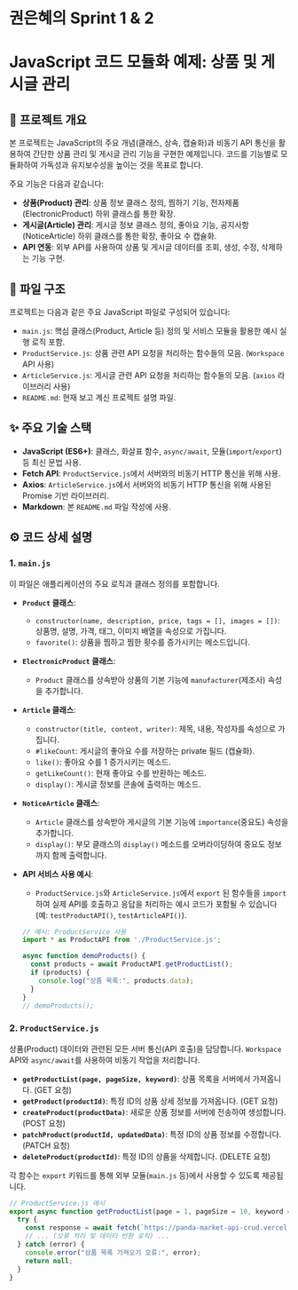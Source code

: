 # 권은혜의 Sprint 1 & 2

# JavaScript 코드 모듈화 예제: 상품 및 게시글 관리

## 📝 프로젝트 개요

본 프로젝트는 JavaScript의 주요 개념(클래스, 상속, 캡슐화)과 비동기 API 통신을 활용하여 간단한 상품 관리 및 게시글 관리 기능을 구현한 예제입니다. 코드를 기능별로 모듈화하여 가독성과 유지보수성을 높이는 것을 목표로 합니다.

주요 기능은 다음과 같습니다:
* **상품(Product) 관리**: 상품 정보 클래스 정의, 찜하기 기능, 전자제품(ElectronicProduct) 하위 클래스를 통한 확장.
* **게시글(Article) 관리**: 게시글 정보 클래스 정의, 좋아요 기능, 공지사항(NoticeArticle) 하위 클래스를 통한 확장, 좋아요 수 캡슐화.
* **API 연동**: 외부 API를 사용하여 상품 및 게시글 데이터를 조회, 생성, 수정, 삭제하는 기능 구현.

## 📂 파일 구조

프로젝트는 다음과 같은 주요 JavaScript 파일로 구성되어 있습니다:

* `main.js`: 핵심 클래스(Product, Article 등) 정의 및 서비스 모듈을 활용한 예시 실행 로직 포함.
* `ProductService.js`: 상품 관련 API 요청을 처리하는 함수들의 모음. (`Workspace` API 사용)
* `ArticleService.js`: 게시글 관련 API 요청을 처리하는 함수들의 모음. (`axios` 라이브러리 사용)
* `README.md`: 현재 보고 계신 프로젝트 설명 파일.

## ✨ 주요 기술 스택

* **JavaScript (ES6+)**: 클래스, 화살표 함수, `async/await`, 모듈(`import`/`export`) 등 최신 문법 사용.
* **Fetch API**: `ProductService.js`에서 서버와의 비동기 HTTP 통신을 위해 사용.
* **Axios**: `ArticleService.js`에서 서버와의 비동기 HTTP 통신을 위해 사용된 Promise 기반 라이브러리.
* **Markdown**: 본 `README.md` 파일 작성에 사용.

## ⚙️ 코드 상세 설명

### 1. `main.js`

이 파일은 애플리케이션의 주요 로직과 클래스 정의를 포함합니다.

* **`Product` 클래스**:
    * `constructor(name, description, price, tags = [], images = [])`: 상품명, 설명, 가격, 태그, 이미지 배열을 속성으로 가집니다.
    * `favorite()`: 상품을 찜하고 찜한 횟수를 증가시키는 메소드입니다.

* **`ElectronicProduct` 클래스**:
    * `Product` 클래스를 상속받아 상품의 기본 기능에 `manufacturer`(제조사) 속성을 추가합니다.

* **`Article` 클래스**:
    * `constructor(title, content, writer)`: 제목, 내용, 작성자를 속성으로 가집니다.
    * `#likeCount`: 게시글의 좋아요 수를 저장하는 private 필드 (캡슐화).
    * `like()`: 좋아요 수를 1 증가시키는 메소드.
    * `getLikeCount()`: 현재 좋아요 수를 반환하는 메소드.
    * `display()`: 게시글 정보를 콘솔에 출력하는 메소드.

* **`NoticeArticle` 클래스**:
    * `Article` 클래스를 상속받아 게시글의 기본 기능에 `importance`(중요도) 속성을 추가합니다.
    * `display()`: 부모 클래스의 `display()` 메소드를 오버라이딩하여 중요도 정보까지 함께 출력합니다.

* **API 서비스 사용 예시**:
    * `ProductService.js`와 `ArticleService.js`에서 `export` 된 함수들을 `import` 하여 실제 API를 호출하고 응답을 처리하는 예시 코드가 포함될 수 있습니다 (예: `testProductAPI()`, `testArticleAPI()`).

    ```javascript
    // 예시: ProductService 사용
    import * as ProductAPI from './ProductService.js';

    async function demoProducts() {
      const products = await ProductAPI.getProductList();
      if (products) {
        console.log("상품 목록:", products.data);
      }
    }
    // demoProducts();
    ```

### 2. `ProductService.js`

상품(Product) 데이터와 관련된 모든 서버 통신(API 호출)을 담당합니다. `Workspace` API와 `async/await`를 사용하여 비동기 작업을 처리합니다.

* **`getProductList(page, pageSize, keyword)`**: 상품 목록을 서버에서 가져옵니다. (GET 요청)
* **`getProduct(productId)`**: 특정 ID의 상품 상세 정보를 가져옵니다. (GET 요청)
* **`createProduct(productData)`**: 새로운 상품 정보를 서버에 전송하여 생성합니다. (POST 요청)
* **`patchProduct(productId, updatedData)`**: 특정 ID의 상품 정보를 수정합니다. (PATCH 요청)
* **`deleteProduct(productId)`**: 특정 ID의 상품을 삭제합니다. (DELETE 요청)

각 함수는 `export` 키워드를 통해 외부 모듈(`main.js` 등)에서 사용할 수 있도록 제공됩니다.

```javascript
// ProductService.js 예시
export async function getProductList(page = 1, pageSize = 10, keyword = '') {
  try {
    const response = await fetch(`https://panda-market-api-crud.vercel.app/products?page=${page}&pageSize=${pageSize}&keyword=${encodeURIComponent(keyword)}`);
    // ... (오류 처리 및 데이터 반환 로직) ...
  } catch (error) {
    console.error("상품 목록 가져오기 오류:", error);
    return null;
  }
}